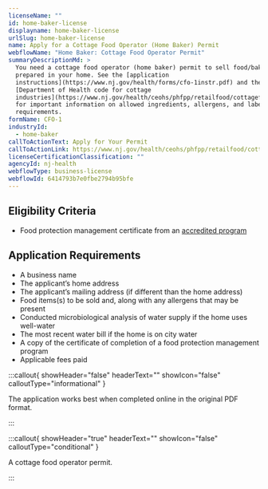 ```yaml
---
licenseName: ""
id: home-baker-license
displayname: home-baker-license
urlSlug: home-baker-license
name: Apply for a Cottage Food Operator (Home Baker) Permit
webflowName: "Home Baker: Cottage Food Operator Permit"
summaryDescriptionMd: >
  You need a cottage food operator (home baker) permit to sell food/baked goods
  prepared in your home. See the [application
  instructions](https://www.nj.gov/health/forms/cfo-1instr.pdf) and the
  [Department of Health code for cottage
  industries](https://www.nj.gov/health/ceohs/phfpp/retailfood/cottagefood.shtml#5)
  for important information on allowed ingredients, allergens, and labeling
  requirements.
formName: CFO-1
industryId:
  - home-baker
callToActionText: Apply for Your Permit
callToActionLink: https://www.nj.gov/health/ceohs/phfpp/retailfood/cottagefood.shtml
licenseCertificationClassification: ""
agencyId: nj-health
webflowType: business-license
webflowId: 6414793b7e0fbe2794b95bfe
---
```


## Eligibility Criteria

- Food protection management certificate from an [accredited program](https://www.nj.gov/health/ceohs/phfpp/retailfood/cottagefood.shtml#5:~:text=FOOD%20PROTECTION%20MANAGER%20CERTIFICATION)

## Application Requirements

- A business name
- The applicant’s home address
- The applicant’s mailing address (if different than the home address)
- Food items(s) to be sold and, along with any allergens that may be present
- Conducted microbiological analysis of water supply if the home uses well-water
- The most recent water bill if the home is on city water
- A copy of the certificate of completion of a food protection management program
- Applicable fees paid

:::callout{ showHeader="false" headerText="" showIcon="false" calloutType="informational" }

T﻿he application works best when completed online in the original PDF format.

:::

:::callout{ showHeader="true" headerText="" showIcon="false" calloutType="conditional" }

A cottage food operator permit.

:::
